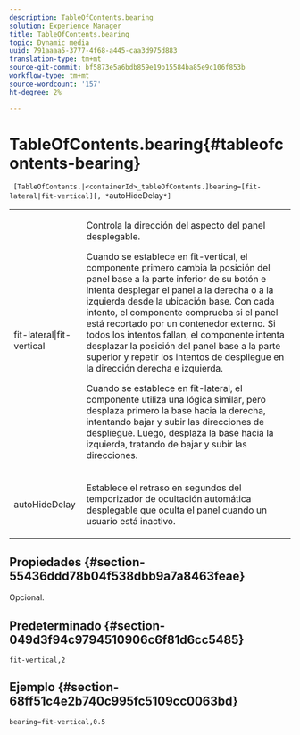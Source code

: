 ```yaml
---
description: TableOfContents.bearing
solution: Experience Manager
title: TableOfContents.bearing
topic: Dynamic media
uuid: 791aaaa5-3777-4f68-a445-caa3d975d883
translation-type: tm+mt
source-git-commit: bf5873e5a6bdb859e19b15584ba85e9c106f853b
workflow-type: tm+mt
source-wordcount: '157'
ht-degree: 2%

---
```



# TableOfContents.bearing{#tableofcontents-bearing}

` [TableOfContents.|<containerId>_tableOfContents.]bearing=[fit-lateral|fit-vertical][, *`autoHideDelay`*]`

<table id="table_5151E6EA076C4AAD8D952A09E1F17C44"> 
 <tbody> 
  <tr> 
   <td> <p> <span class="codeph"> fit-lateral|fit-vertical</span> </p> </td> 
   <td> <p> Controla la dirección del aspecto del panel desplegable. </p> <p>Cuando se establece en <span class="codeph"> fit-vertical</span>, el componente primero cambia la posición del panel base a la parte inferior de su botón e intenta desplegar el panel a la derecha o a la izquierda desde la ubicación base. Con cada intento, el componente comprueba si el panel está recortado por un contenedor externo. Si todos los intentos fallan, el componente intenta desplazar la posición del panel base a la parte superior y repetir los intentos de despliegue en la dirección derecha e izquierda. </p> <p>Cuando se establece en <span class="codeph"> fit-lateral</span>, el componente utiliza una lógica similar, pero desplaza primero la base hacia la derecha, intentando bajar y subir las direcciones de despliegue. Luego, desplaza la base hacia la izquierda, tratando de bajar y subir las direcciones. </p> </td> 
  </tr> 
  <tr> 
   <td> <p> <span class="codeph"><span class="varname"> autoHideDelay</span></span> </p> </td> 
   <td> <p> Establece el retraso en segundos del temporizador de ocultación automática desplegable que oculta el panel cuando un usuario está inactivo. </p> </td> 
  </tr> 
 </tbody> 
</table>

## Propiedades {#section-55436ddd78b04f538dbb9a7a8463feae}

Opcional.

## Predeterminado {#section-049d3f94c9794510906c6f81d6cc5485}

`fit-vertical,2`

## Ejemplo {#section-68ff51c4e2b740c995fc5109cc0063bd}

`bearing=fit-vertical,0.5`
